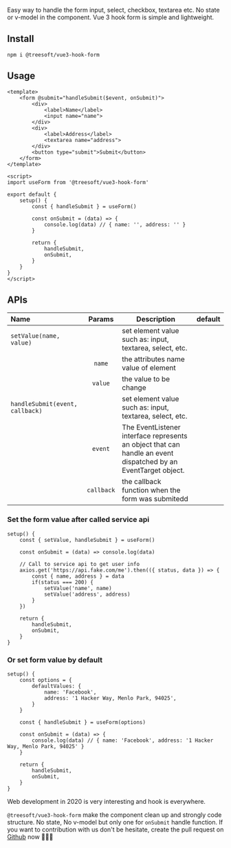 Easy way to handle the form input, select, checkbox, textarea etc. No state or v-model in the component. Vue 3 hook form is simple and lightweight.

## Install

```
npm i @treesoft/vue3-hook-form
```

## Usage

```
<template>
    <form @submit="handleSubmit($event, onSubmit)">
        <div>
            <label>Name</label>
            <input name="name">
        </div>
        <div>
            <label>Address</label>
            <textarea name="address">
        </div>
        <button type="submit">Submit</button>
    </form>
</template>

<script>
import useForm from '@treesoft/vue3-hook-form'

export default {
    setup() {
        const { handleSubmit } = useForm()

        const onSubmit = (data) => {
            console.log(data) // { name: '', address: '' }
        }

        return {
            handleSubmit,
            onSubmit,
        }
    }
}
</script>
```

## APIs

| Name                                    | Params                | Description    | default    |
| :---------------------------------------|:-------------------:|----------------|:-----------|
| `setValue(name, value)`                 |                     | set element value such as: input, textarea, select, etc.
|                                         | `name`              | the attributes name value of element
|                                         | `value`             | the value to be change
| `handleSubmit(event, callback)`         |                     | set element value such as: input, textarea, select, etc.
|                                         | `event`             | The EventListener interface represents an object that can handle an event dispatched by an EventTarget object.
|                                         | `callback`          | the callback function when the form was submitedd

### Set the form value after called service api

```
setup() {
    const { setValue, handleSubmit } = useForm()

    const onSubmit = (data) => console.log(data)

    // Call to service api to get user info
    axios.get('https://api.fake.com/me').then(({ status, data }) => {
        const { name, address } = data
        if(status === 200) {
            setValue('name', name)
            setValue('address', address)
        }
    })

    return {
        handleSubmit,
        onSubmit,
    }
}
```

### Or set form value by default

```
setup() {
    const options = {
        defaultValues: {
            name: 'Facebook',
            address: '1 Hacker Way, Menlo Park, 94025',
        }
    }

    const { handleSubmit } = useForm(options)

    const onSubmit = (data) => {
        console.log(data) // { name: 'Facebook', address: '1 Hacker Way, Menlo Park, 94025' }
    }

    return {
        handleSubmit,
        onSubmit,
    }
}
```

Web development in 2020 is very interesting and hook is everywhere. 

`@treesoft/vue3-hook-form` make the component clean up and strongly code structure. No state, No v-model but only one for `onSubmit` handle function. If you want to contribution with us don't be hesitate, create the pull request on [Github](https://github.com/apichaikub/vue3-hook-form) now 🚀🚀🚀